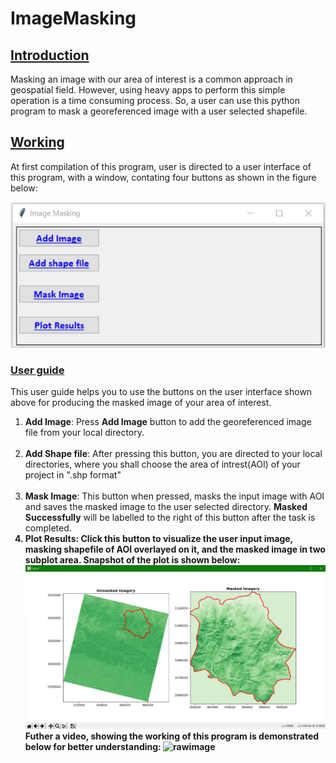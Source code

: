 # ImageMasking
## <U>Introduction</U>
Masking an image with our area of interest is a common approach in geospatial field. However, using heavy apps to perform this simple operation is a time consuming process. So, a user can use this python program to mask a georeferenced image with a user selected shapefile.

## <U>Working</U>
At first compilation of this program, user is directed to a user interface of this program, with a window, contating four buttons as shown in the figure below:

![rawimage](https://github.com/shresthaasim43/ImageMasking/raw/module1/Assets/First_UI.JPG)

### <U>User guide</U>
This user guide helps you to use the buttons on the user interface shown above for producing the masked image  of your area of interest.
1. <B>Add Image</B>: Press <B>Add Image</B> button to  add the georeferenced image file from your local directory.<br><br>
2. <B>Add Shape file</B>: After pressing this button, you are directed to your local directories, where you shall choose the area of intrest(AOI) of your project  in ".shp format"<br><br>
3. <B>Mask Image</B>: This button when pressed, masks the input image with AOI and saves the masked image to the user selected directory. <B>Masked Successfully</B> will be labelled to the right of this button after the task is completed. <B><br>
4. <B>Plot Results</B>:  Click this button to visualize the user input image, masking shapefile of AOI overlayed on it, and the masked image in two subplot area. Snapshot of the plot is shown below:
![rawimage](https://github.com/shresthaasim43/ImageMasking/raw/module1/Assets/Visualization.JPG)
 Futher a video, showing the working of this program is demonstrated below for better understanding:
![rawimage](https://github.com/shresthaasim43/ImageMasking/raw/module1/Assets/Manual.gif)



